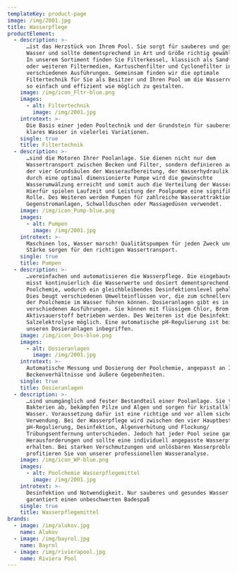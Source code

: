 ```yaml
---
templateKey: product-page
image: /img/2001.jpg
title: Wasserpflege
productElement:
  - description: >-
      …ist das Herzstück von Ihrem Pool. Sie sorgt für sauberes und gesundes
      Wasser und sollte dementsprechend in Art und Größe richtig gewählt werden.
      In unserem Sortiment finden Sie Filterkessel, klassisch als Sandfilter
      oder weiteren Filtermedien, Kartuschenfilter und Cyclonefilter in
      verschiedenen Ausführungen. Gemeinsam finden wir die optimale
      Filtertechnik für Sie als Besitzer und Ihren Pool um die Wasserreinigung
      so einfach und effizient wie möglich zu gestalten.
    image: /img/icon_Fltr-blue.png
    images:
      - alt: Filtertechnik
        image: /img/2001.jpg
    introtext: >-
      Die Basis einer jeden Pooltechnik und der Grundstein für sauberes und
      klares Wasser in vielerlei Variationen.
    single: true
    title: Filtertechnik
  - description: >-
      …sind die Motoren Ihrer Poolanlage. Sie dienen nicht nur dem
      Wassertransport zwischen Becken und Filter, sondern definieren auch eine
      der vier Grundsäulen der Wasseraufbereitung, der Wasserhydraulik. Erst
      durch eine optimal dimensionierte Pumpe wird die gewünschte
      Wasserumwälzung erreicht und somit auch die Verteilung der Wasserchemie.
      Hierfür spielen Laufzeit und Leistung der Poolpumpe eine signifikante
      Rolle. Des Weiteren werden Pumpen für zahlreiche Wasserattraktionen, wie
      Gegenstromanlagen, Schwallduschen oder Massagedüsen verwendet.
    image: /img/icon_Pump-blue.png
    images:
      - alt: Pumpen
        image: /img/2001.jpg
    introtext: >-
      Maschinen los, Wasser marsch! Qualitätspumpen für jeden Zweck und in jeder
      Stärke sorgen für den richtigen Wassertransport.
    single: true
    title: Pumpen
  - description: >-
      …vereinfachen und automatisieren die Wasserpflege. Die eingebaute Sensorik
      misst kontinuierlich die Wasserwerte und dosiert dementsprechend die
      Poolchemie, wodurch ein gleichbleibendes Desinfektionslevel gehalten wird.
      Dies beugt verschiedenen Umwelteinflüssen vor, die zum schnelleren Abbau
      der Poolchemie im Wasser führen können. Dosieranlagen gibt es in
      verschiedenen Ausführungen. Sie können mit flüssigem Chlor, Brom oder
      Aktivsauerstoff betrieben werden. Des Weiteren ist die Desinfektion über
      Salzelektrolyse möglich. Eine automatische pH-Regulierung ist bei allen
      unseren Dosieranlagen inbegriffen.
    image: /img/icon_Dos-blue.png
    images:
      - alt: Dosieranlagen
        image: /img/2001.jpg
    introtext: >-
      Automatische Messung und Dosierung der Poolchemie, angepasst an Ihre
      Beckenverhältnisse und äußere Gegebenheiten.
    single: true
    title: Dosieranlagen
  - description: >-
      …sind unumgänglich und fester Bestandteil einer Poolanlage. Sie töten
      Bakterien ab, bekämpfen Pilze und Algen und sorgen für kristallklares
      Wasser. Voraussetzung dafür ist eine richtige und vor allem sichere
      Verwendung. Bei der Wasserpflege wird zwischen den vier Hauptbestandteilen
      pH-Regulierung, Desinfektion, Algenverhütung und Flockung/
      Trübungsentfernung unterschieden. Jedoch hat jeder Pool seine ganz eigenen
      Herausforderungen und sollte eine individuell angepasste Wasserpflege
      erhalten. Bei starken Verschmutzungen und unlösbaren Wasserproblemen
      profitieren Sie von unserer professionellen Wasseranalyse.
    image: /img/icon_WP-blue.png
    images:
      - alt: Poolchemie Wasserpflegemittel
        image: /img/2001.jpg
    introtext: >-
      Desinfektion und Notwendigkeit. Nur sauberes und gesundes Wasser
      garantiert einen unbeschwerten Badespaß
    single: true
    title: Wasserpflegemittel
brands:
  - image: /img/alukov.jpg
    name: Alukov
  - image: /img/bayrol.jpg
    name: Bayrol
  - image: /img/rivierapool.jpg
    name: Riviera Pool
---
```


